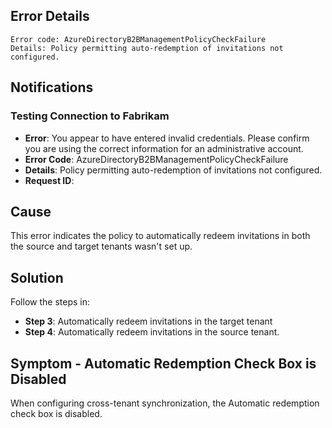 ## Error Details

```
Error code: AzureDirectoryB2BManagementPolicyCheckFailure
Details: Policy permitting auto-redemption of invitations not configured.
```

## Notifications

### Testing Connection to Fabrikam
- **Error**: You appear to have entered invalid credentials. Please confirm you are using the correct information for an administrative account.
- **Error Code**: AzureDirectoryB2BManagementPolicyCheckFailure
- **Details**: Policy permitting auto-redemption of invitations not configured.
- **Request ID**: 

## Cause

This error indicates the policy to automatically redeem invitations in both the source and target tenants wasn't set up.

## Solution

Follow the steps in:
- **Step 3**: Automatically redeem invitations in the target tenant
- **Step 4**: Automatically redeem invitations in the source tenant.

## Symptom - Automatic Redemption Check Box is Disabled

When configuring cross-tenant synchronization, the Automatic redemption check box is disabled.